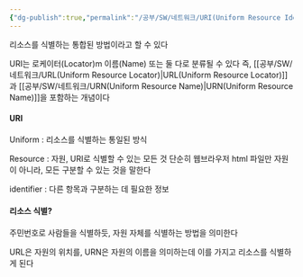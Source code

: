 ```yaml
---
{"dg-publish":true,"permalink":"/공부/SW/네트워크/URI(Uniform Resource Identifier)/","dgPassFrontmatter":true}
---
```


리소스를 식별하는 통합된 방법이라고 할 수 있다

URI는 로케이터(Locator)m 이름(Name) 또는 둘 다로 분류될 수 있다
즉, [[공부/SW/네트워크/URL(Uniform Resource Locator)\|URL(Uniform Resource Locator)]] 과 [[공부/SW/네트워크/URN(Uniform Resource Name)\|URN(Uniform Resource Name)]]을 포함하는 개념이다

#### URI
Uniform : 리소스를 식별하는 통일된 방식

Resource : 자원, URI로 식별할 수 있는 모든 것
단순히 웹브라우저 html 파일만 자원이 아니라, 모든 구분할 수 있는 것을 말한다

identifier : 다른 항목과 구분하는 데 필요한 정보

#### 리소스 식별?

주민번호로 사람들을 식별하듯, 자원 자체를 식별하는 방법을 의미한다

URL은 자원의 위치를, URN은 자원의 이름을 의미하는데
이를 가지고 리소스를 식별하게 된다